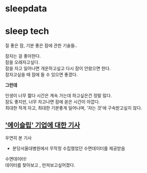 # sleepdata

# sleep tech 
질 좋은 잠, 기분 좋은 잠에 관한 기술들..

잠자는 걸 좋아한다.  
잠을 오래자고싶다.  
잠을 자고 일어나면 개운하고싶고 다시 잠이 안왔으면 한다.  
잠자고싶을 때 잠에 들 수 있으면 좋겠다.  

**그런데**  

인생이 너무 짧다 시간은 계속 가는데   하고싶은건 정말 많다.  
잠도 좋지만, 너무 자고나면 잠에 쏟은 시간이 아깝다.  
최대한 적게 자고, 최대한 기분좋게 일어나며, '자는 것'에 구속받고싶지 않다.  

## ['에이슬립' 기업에 대한 기사](https://pharm.edaily.co.kr/news/read?newsId=01620326632235112&mediaCodeNo=257)

우연히 본 기사

- 분당서울대병원에서 무작정 수집했었던 수면데이터를 제공받음

수면데이터!   
데이터를 찾아보고 , 만져보고싶어졌다.


 





